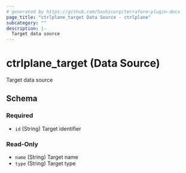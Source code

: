 ```yaml
---
# generated by https://github.com/hashicorp/terraform-plugin-docs
page_title: "ctrlplane_target Data Source - ctrlplane"
subcategory: ""
description: |-
  Target data source
---
```


# ctrlplane_target (Data Source)

Target data source



<!-- schema generated by tfplugindocs -->
## Schema

### Required

- `id` (String) Target identifier

### Read-Only

- `name` (String) Target name
- `type` (String) Target type
